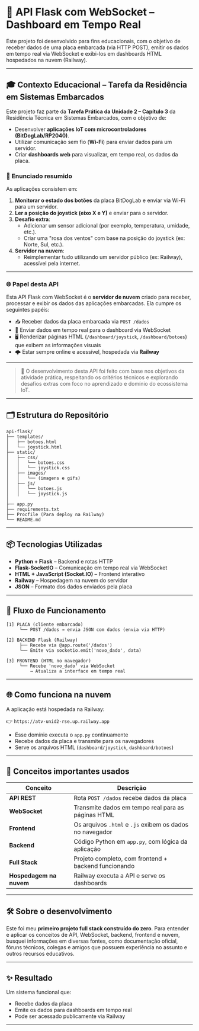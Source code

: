 # 📡 API Flask com WebSocket – Dashboard em Tempo Real

Este projeto foi desenvolvido para fins educacionais, com o objetivo de receber dados de uma placa embarcada (via HTTP POST), emitir os dados em tempo real via WebSocket e exibi-los em dashboards HTML hospedados na nuvem (Railway).

---
## 🎓 Contexto Educacional – Tarefa da Residência em Sistemas Embarcados

Este projeto faz parte da **Tarefa Prática da Unidade 2 – Capítulo 3** da Residência Técnica em Sistemas Embarcados, com o objetivo de:

- Desenvolver **aplicações IoT com microcontroladores (BitDogLab/RP2040)**.
- Utilizar comunicação sem fio (**Wi-Fi**) para enviar dados para um servidor.
- Criar **dashboards web** para visualizar, em tempo real, os dados da placa.

### 🔹 Enunciado resumido

As aplicações consistem em:

1. **Monitorar o estado dos botões** da placa BitDogLab e enviar via Wi-Fi para um servidor.
2. **Ler a posição do joystick (eixo X e Y)** e enviar para o servidor.
3. **Desafio extra**:
   - Adicionar um sensor adicional (por exemplo, temperatura, umidade, etc.).
   - Criar uma "rosa dos ventos" com base na posição do joystick (ex: Norte, Sul, etc.).
4. **Servidor na nuvem**:
   - Reimplementar tudo utilizando um servidor público (ex: Railway), acessível pela internet.

---

### 🌐 Papel desta API

Esta API Flask com WebSocket é o **servidor de nuvem** criado para receber, processar e exibir os dados das aplicações embarcadas. Ela cumpre os seguintes papéis:

- 📥 Receber dados da placa embarcada via `POST /dados`
- 📡 Enviar dados em tempo real para o dashboard via WebSocket
- 🖥️ Renderizar páginas HTML (`/dashboard/joystick`, `/dashboard/botoes`) que exibem as informações visuais
- 🌩️ Estar sempre online e acessível, hospedada via **Railway**

---

> 📌 O desenvolvimento desta API foi feito com base nos objetivos da atividade prática, respeitando os critérios técnicos e explorando desafios extras com foco no aprendizado e domínio do ecossistema IoT.

---

## 🗂️ Estrutura do Repositório

```text
api-flask/
├── templates/
│   ├── botoes.html
│   └── joystick.html
├── static/
│   ├── css/
│   │   └── botoes.css
│   │   └── joystick.css
│   ├── images/
│   │   └── (imagens e gifs)
│   ├── js/
│   │   └── botoes.js
│   │   └── joystick.js
│
├── app.py
├── requirements.txt
├── Procfile (Para deploy na Railway)
└── README.md
```

---

## 📦 Tecnologias Utilizadas

- **Python + Flask** – Backend e rotas HTTP
- **Flask-SocketIO** – Comunicação em tempo real via WebSocket
- **HTML + JavaScript (Socket.IO)** – Frontend interativo
- **Railway** – Hospedagem na nuvem do servidor
- **JSON** – Formato dos dados enviados pela placa

---

## 🔄 Fluxo de Funcionamento

```text
[1] PLACA (cliente embarcado)
     └── POST /dados → envia JSON com dados (envia via HTTP)

[2] BACKEND Flask (Railway)
     ├── Recebe via @app.route('/dados')
     └── Emite via socketio.emit('novo_dado', data)

[3] FRONTEND (HTML no navegador)
     └── Recebe 'novo_dado' via WebSocket
         → Atualiza a interface em tempo real
```

---

## 🌐 Como funciona na nuvem

A aplicação está hospedada na Railway:

👉 `https://atv-unid2-rse.up.railway.app`


- Esse domínio executa o `app.py` continuamente
- Recebe dados da placa e transmite para os navegadores
- Serve os arquivos HTML (`dashboard/joystick`, `dashboard/botoes`)

---

## 🧠 Conceitos importantes usados

| Conceito | Descrição |
|---------|-----------|
| **API REST** | Rota `POST /dados` recebe dados da placa |
| **WebSocket** | Transmite dados em tempo real para as páginas HTML |
| **Frontend** | Os arquivos `.html` e `.js` exibem os dados no navegador |
| **Backend** | Código Python em `app.py`, com lógica da aplicação |
| **Full Stack** | Projeto completo, com frontend + backend funcionando |
| **Hospedagem na nuvem** | Railway executa a API e serve os dashboards |

---

## 🛠️ Sobre o desenvolvimento

Este foi meu **primeiro projeto full stack construído do zero**. Para entender e aplicar os conceitos de API, WebSocket, backend, frontend e nuvem, busquei informações em diversas fontes, como documentação oficial, fóruns técnicos, colegas e amigos que possuem experiência no assunto e outros recursos educativos.

---

## ✨ Resultado

Um sistema funcional que:
- Recebe dados da placa
- Emite os dados para dashboards em tempo real
- Pode ser acessado publicamente via Railway

---

